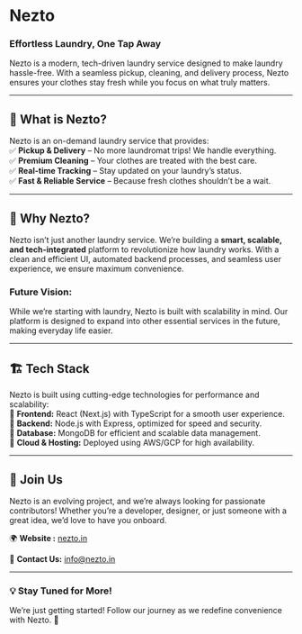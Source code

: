 # Nezto
### **Effortless Laundry, One Tap Away**  
Nezto is a modern, tech-driven laundry service designed to make laundry hassle-free. With a seamless pickup, cleaning, and delivery process, Nezto ensures your clothes stay fresh while you focus on what truly matters.  

---

## 🚀 **What is Nezto?**  
Nezto is an on-demand laundry service that provides:  
✅ **Pickup & Delivery** – No more laundromat trips! We handle everything.  
✅ **Premium Cleaning** – Your clothes are treated with the best care.  
✅ **Real-time Tracking** – Stay updated on your laundry’s status.  
✅ **Fast & Reliable Service** – Because fresh clothes shouldn’t be a wait.  

---

## 🌟 **Why Nezto?**  
Nezto isn’t just another laundry service. We’re building a **smart, scalable, and tech-integrated** platform to revolutionize how laundry works. With a clean and efficient UI, automated backend processes, and seamless user experience, we ensure maximum convenience.  

### **Future Vision:**  
While we’re starting with laundry, Nezto is built with scalability in mind. Our platform is designed to expand into other essential services in the future, making everyday life easier.  

---

## 🏗 **Tech Stack**  
Nezto is built using cutting-edge technologies for performance and scalability:  
🔹 **Frontend:** React (Next.js) with TypeScript for a smooth user experience.  
🔹 **Backend:** Node.js with Express, optimized for speed and security.  
🔹 **Database:** MongoDB for efficient and scalable data management.  
🔹 **Cloud & Hosting:** Deployed using AWS/GCP for high availability.  

---

## 🤝 **Join Us**  
Nezto is an evolving project, and we’re always looking for passionate contributors! Whether you’re a developer, designer, or just someone with a great idea, we’d love to have you onboard.  

🌍 **Website :** [nezto.in](https://nezto.in)

📩 **Contact Us:** [info@nezto.in](mailto:info@nezto.in)

---

### **💡 Stay Tuned for More!**  
We’re just getting started! Follow our journey as we redefine convenience with Nezto. 🚀  
